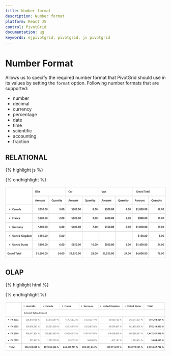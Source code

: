 ```yaml
---
title: Number format
description: Number format
platform: React JS
control: PivotGrid
documentation: ug
keywords: ejpivotgrid, pivotgrid, js pivotgrid
---
```


# Number Format 

Allows us to specify the required number format that PivotGrid should use in its values by setting the `format` option. Following number formats that are supported:

* number
* decimal
* currency
* percentage
* date
* time
* scientific
* accounting
* fraction

## RELATIONAL

{% highlight js %}

<script type="text/babel">
    var pivot_dataset = []; // data source
    var  pivotdataSource = {
        data: pivot_dataset, 
        //...
        values: [
                    { fieldName: "Amount", fieldCaption: "Amount", format: "currency" },
                    { fieldName: "Quantity", fieldCaption: "Quantity", format: "decimal" }
                ]
    };
</script>

{% endhighlight %}

![](Number-Format_images/RelationalClient.png)

## OLAP

{% highlight html %}

<script type="text/babel">
    var Olap_dataSource={
        //...
        values: [{ measures: [{ fieldName: "[Measures].[Internet Sales Amount]",
                                format: "percent" //Specify the format here 
                            }], 
                    axis: "columns" 
                }]    
    };  
</script>

{% endhighlight %}

![](Number-Format_images/OlapClient.png)